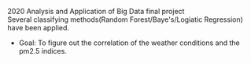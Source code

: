2020 Analysis and Application of Big Data final project  
Several classifying methods(Random Forest/Baye's/Logiatic Regression) have been applied.
* Goal: To figure out the correlation of the weather conditions and the pm2.5 indices.
